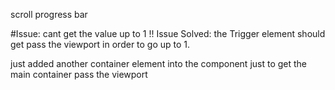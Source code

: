 scroll progress bar

#Issue: cant get the value up to 1
!! Issue Solved: the Trigger element should get pass the viewport in order to go up to 1.

just added another container element into the component just to get the main container pass the viewport
